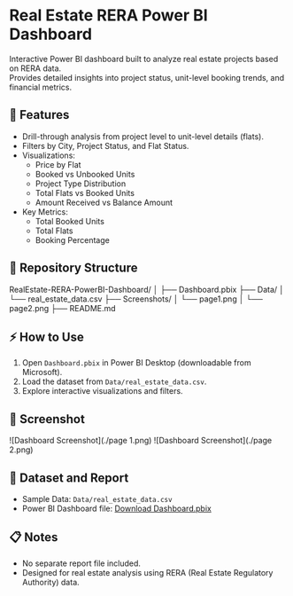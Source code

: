# Real Estate RERA Power BI Dashboard

Interactive Power BI dashboard built to analyze real estate projects based on RERA data.  
Provides detailed insights into project status, unit-level booking trends, and financial metrics.

## 🚀 Features
- Drill-through analysis from project level to unit-level details (flats).
- Filters by City, Project Status, and Flat Status.
- Visualizations:
    - Price by Flat
    - Booked vs Unbooked Units
    - Project Type Distribution
    - Total Flats vs Booked Units
    - Amount Received vs Balance Amount
- Key Metrics:
    - Total Booked Units
    - Total Flats
    - Booking Percentage

## 📂 Repository Structure
RealEstate-RERA-PowerBI-Dashboard/
│
├── Dashboard.pbix
├── Data/
│ └── real_estate_data.csv
├── Screenshots/
│ └── page1.png
│ └── page2.png
├── README.md


## ⚡ How to Use
1. Open `Dashboard.pbix` in Power BI Desktop (downloadable from Microsoft).
2. Load the dataset from `Data/real_estate_data.csv`.
3. Explore interactive visualizations and filters.

## 📸 Screenshot  
![Dashboard Screenshot](./page 1.png)
![Dashboard Screenshot](./page 2.png)

## 📂 Dataset and Report  
- Sample Data: `Data/real_estate_data.csv`  
- Power BI Dashboard file: [Download Dashboard.pbix]([https://drive.google.com/file/d/1AbCdEfGhIjKlMnOpQrStUvWxYz/view?usp=sharing](https://drive.google.com/file/d/14HZFU9g-flyeWdU8sPTo_4P5rEFVfkLJ/view?usp=sharing))


## 📋 Notes
- No separate report file included.
- Designed for real estate analysis using RERA (Real Estate Regulatory Authority) data.

